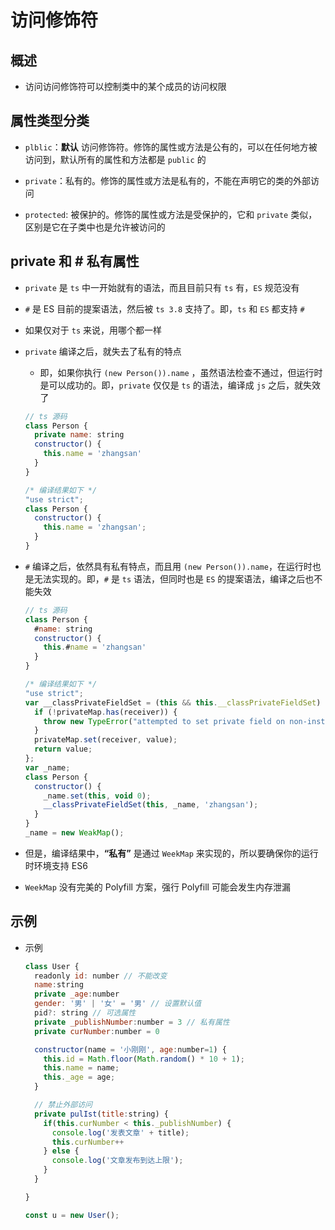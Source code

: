 # 访问修饰符

## 概述

  - 访问访问修饰符可以控制类中的某个成员的访问权限

## 属性类型分类

  - `plblic`：**默认** 访问修饰符。修饰的属性或方法是公有的，可以在任何地方被访问到，默认所有的属性和方法都是 `public` 的

  - `private`：私有的。修饰的属性或方法是私有的，不能在声明它的类的外部访问

  - `protected`: 被保护的。修饰的属性或方法是受保护的，它和 `private` 类似，区别是它在子类中也是允许被访问的

## private 和 # 私有属性

  - `private` 是 `ts` 中一开始就有的语法，而且目前只有 `ts` 有，`ES` 规范没有

  - `#` 是 ES 目前的提案语法，然后被 `ts 3.8` 支持了。即，`ts` 和 `ES` 都支持 `#`

  - 如果仅对于 `ts` 来说，用哪个都一样

  - `private` 编译之后，就失去了私有的特点

      - 即，如果你执行 `(new Person()).name` ，虽然语法检查不通过，但运行时是可以成功的。即，`private` 仅仅是 `ts` 的语法，编译成 `js` 之后，就失效了

    ```javascript
    // ts 源码
    class Person {
      private name: string
      constructor() {
        this.name = 'zhangsan'
      }
    }

    /* 编译结果如下 */
    "use strict";
    class Person {
      constructor() {
        this.name = 'zhangsan';
      }
    }
    ```

  - `#` 编译之后，依然具有私有特点，而且用 `(new Person()).name`，在运行时也是无法实现的。即，`#` 是 `ts` 语法，但同时也是 `ES` 的提案语法，编译之后也不能失效

    ```javascript
    // ts 源码
    class Person {
      #name: string
      constructor() {
        this.#name = 'zhangsan'
      }
    }

    /* 编译结果如下 */
    "use strict";
    var __classPrivateFieldSet = (this && this.__classPrivateFieldSet) || function (receiver, privateMap, value) {
      if (!privateMap.has(receiver)) {
        throw new TypeError("attempted to set private field on non-instance");
      }
      privateMap.set(receiver, value);
      return value;
    };
    var _name;
    class Person {
      constructor() {
        _name.set(this, void 0);
        __classPrivateFieldSet(this, _name, 'zhangsan');
      }
    }
    _name = new WeakMap();
    ```

  - 但是，编译结果中，**“私有”** 是通过 `WeekMap` 来实现的，所以要确保你的运行时环境支持 ES6

  - `WeekMap` 没有完美的 Polyfill 方案，强行 Polyfill 可能会发生内存泄漏

## 示例

  - 示例

    ```javascript
    class User {
      readonly id: number // 不能改变
      name:string
      private _age:number
      gender: '男' | '女' = '男' // 设置默认值
      pid?: string // 可选属性
      private _publishNumber:number = 3 // 私有属性
      private curNumber:number = 0

      constructor(name = '小刚刚', age:number=1) {
        this.id = Math.floor(Math.random() * 10 + 1);
        this.name = name;
        this._age = age;
      }

      // 禁止外部访问
      private pulIst(title:string) {
        if(this.curNumber < this._publishNumber) {
          console.log('发表文章' + title);
          this.curNumber++
        } else {
          console.log('文章发布到达上限');
        }
      }

    }

    const u = new User();
    ```
